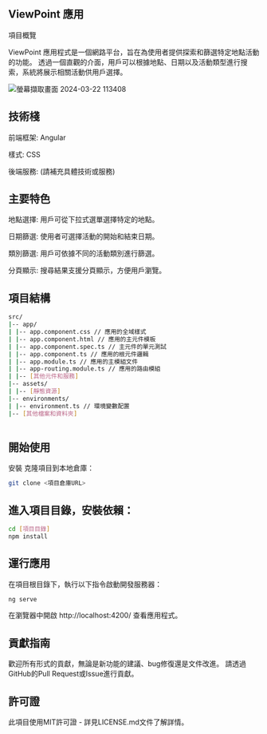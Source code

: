 ## ViewPoint 應用

項目概覽

ViewPoint 應用程式是一個網路平台，旨在為使用者提供探索和篩選特定地點活動的功能。 透過一個直觀的介面，用戶可以根據地點、日期以及活動類型進行搜索，系統將展示相關活動供用戶選擇。

![螢幕擷取畫面 2024-03-22 113408](https://github.com/9270123a/ViewPoints/assets/157206678/d0c5353a-e386-4247-82dd-f0b484ba568f)



## 技術棧

前端框架: Angular

樣式: CSS

後端服務: (請補充具體技術或服務)


## 主要特色


地點選擇: 用戶可從下拉式選單選擇特定的地點。

日期篩選: 使用者可選擇活動的開始和結束日期。

類別篩選: 用戶可依據不同的活動類別進行篩選。

分頁顯示: 搜尋結果支援分頁顯示，方便用戶瀏覽。


## 項目結構


```bash
src/
|-- app/
| |-- app.component.css // 應用的全域樣式
| |-- app.component.html // 應用的主元件模板
| |-- app.component.spec.ts // 主元件的單元測試
| |-- app.component.ts // 應用的根元件邏輯
| |-- app.module.ts // 應用的主模組文件
| |-- app-routing.module.ts // 應用的路由模組
| |-- [其他元件和服務]
|-- assets/
| |-- [靜態資源]
|-- environments/
| |-- environment.ts // 環境變數配置
|-- [其他檔案和資料夾]



```


## 開始使用

安裝
克隆項目到本地倉庫：

```bash
git clone <項目倉庫URL>


```
## 進入項目目錄，安裝依賴：

```bash
cd [項目目錄]
npm install

```
## 運行應用
在項目根目錄下，執行以下指令啟動開發服務器：


```bash
ng serve


```
在瀏覽器中開啟 http://localhost:4200/ 查看應用程式。
## 貢獻指南

歡迎所有形式的貢獻，無論是新功能的建議、bug修復還是文件改進。 請透過GitHub的Pull Request或Issue進行貢獻。

## 許可證

此項目使用MIT許可證 - 詳見LICENSE.md文件了解詳情。
